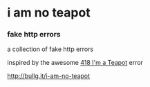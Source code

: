 # i am no teapot

### fake http errors

a collection of fake http errors

inspired by the awesome [418 I'm a Teapot](http://httpstatus.es/418) error

http://bullg.it/i-am-no-teapot
